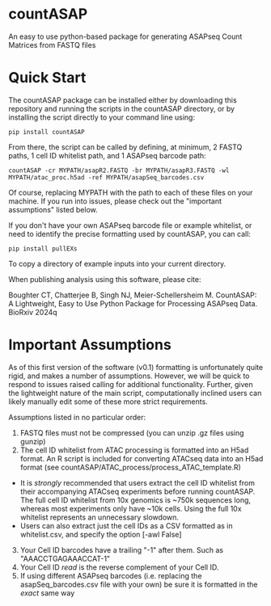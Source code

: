 # countASAP
An easy to use python-based package for generating ASAPseq Count Matrices from FASTQ files

# Quick Start
The countASAP package can be installed either by downloading this repository and running the scripts in the countASAP directory, or by installing the script directly to your command line using:

```
pip install countASAP
```

From there, the script can be called by defining, at minimum, 2 FASTQ paths, 1 cell ID whitelist path, and 1 ASAPseq barcode path:

```
countASAP -cr MYPATH/asapR2.FASTQ -br MYPATH/asapR3.FASTQ -wl MYPATH/atac_proc.h5ad -ref MYPATH/asapSeq_barcodes.csv
```

Of course, replacing MYPATH with the path to each of these files on your machine. If you run into issues, please check out the "important assumptions" listed below.

If you don't have your own ASAPseq barcode file or example whitelist, or need to identify the precise formatting used by countASAP, you can call:

```
pip install pullEXs
```

To copy a directory of example inputs into your current directory.

When publishing analysis using this software, please cite:

Boughter CT, Chatterjee B, Singh NJ, Meier-Schellersheim M. CountASAP: A Lightweight, Easy to Use Python Package for Processing ASAPseq Data. BioRxiv 2024q

# Important Assumptions
As of this first version of the software (v0.1) formatting is unfortunately quite rigid, and makes a number of assumptions. However, we will be quick to respond to issues raised calling for additional functionality. Further, given the lightweight nature of the main script, computationally inclined users can likely manually edit some of these more strict requirements.

Assumptions listed in no particular order:
1. FASTQ files must not be compressed (you can unzip .gz files using gunzip)
2. The cell ID whitelist from ATAC processing is formatted into an H5ad format. An R script is included for converting ATACseq data into an H5ad format (see countASAP/ATAC_process/process_ATAC_template.R)
- It is *strongly* recommended that users extract the cell ID whitelist from their accompanying ATACseq experiments before running countASAP. The full cell ID whitelist from 10x genomics is ~750k sequences long, whereas most experiments only have ~10k cells. Using the full 10x whitelist represents an unnecessary slowdown.
- Users can also extract just the cell IDs as a CSV formatted as in whitelist.csv, and specify the option [-awl False]
3. Your Cell ID barcodes have a trailing "-1" after them. Such as "AAACCTGAGAAACCAT-1"
4. Your Cell ID *read* is the reverse complement of your Cell ID.
5. If using different ASAPseq barcodes (i.e. replacing the asapSeq_barcodes.csv file with your own) be sure it is formatted in the *exact* same way